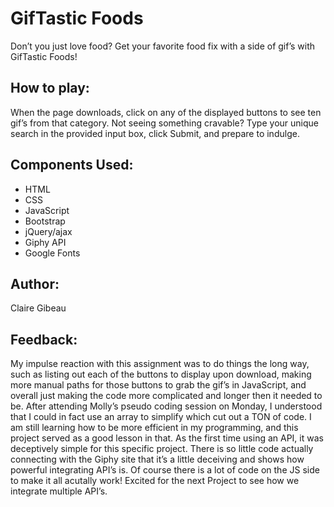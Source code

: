 # GifTastic Foods
Don’t you just love food? Get your favorite food fix with a side of gif’s with GifTastic Foods! 

## How to play:
When the page downloads, click on any of the displayed buttons to see ten gif’s from that category. Not seeing something cravable? Type your unique search in the provided input box, click Submit, and prepare to indulge. 

## Components Used:
* HTML
* CSS
* JavaScript
* Bootstrap
* jQuery/ajax
* Giphy API
* Google Fonts

## Author:
Claire Gibeau

## Feedback:
My impulse reaction with this assignment was to do things the long way, such as listing out each of the buttons to display upon download, making more manual paths for those buttons to grab the gif’s in JavaScript, and overall just making the code more complicated and longer then it needed to be. After attending Molly’s pseudo coding session on Monday, I understood that I could in fact use an array to simplify which cut out a TON of code. I am still learning how to be more efficient in my programming, and this project served as a good lesson in that. As the first time using an API, it was deceptively simple for this specific project. There is so little code actually connecting with the Giphy site that it’s a little deceiving and shows how powerful integrating API’s is. Of course there is a lot of code on the JS side to make it all acutally work! Excited for the next Project to see how we integrate multiple API’s.




